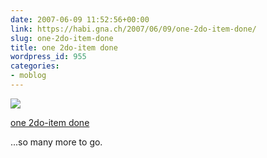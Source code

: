 ```yaml
---
date: 2007-06-09 11:52:56+00:00
link: https://habi.gna.ch/2007/06/09/one-2do-item-done/
slug: one-2do-item-done
title: one 2do-item done
wordpress_id: 955
categories:
- moblog
---
```



 [![](https://static.flickr.com/1046/537133577_b55b3338f6_m.jpg)](https://www.flickr.com/photos/habi/537133577/)
   

 
  [one 2do-item done](https://www.flickr.com/photos/habi/537133577/)
    

 



...so many more to go.
  

